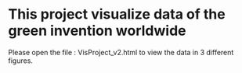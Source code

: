 # This project visualize data of the green invention worldwide
Please open the file : VisProject_v2.html to view the data in 3 different figures.
